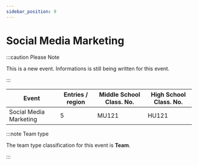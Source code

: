 ```yaml
---
sidebar_position: 9
---
```


# Social Media Marketing

:::caution Please Note

This is a new event. Informations is still being written for this event.

:::

| Event                  | Entries / region | Middle School Class. No. | High School Class. No. |
| ---------------------- | ---------------- | ------------------------ | ---------------------- |
| Social Media Marketing | 5                | MU121                    | HU121                  |

:::note Team type

The team type classification for this event is **Team**.

:::